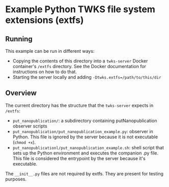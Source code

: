 # Example Python TWKS file system extensions (extfs)

## Running

This example can be run in different ways:
* Copying the contents of this directory into a `twks-server` Docker container's `/extfs` directory. See the Docker documentation for instructions on how to do that.
* Starting the server locally and adding `-Dtwks.extfs=/path/to/this/dir`

## Overview

The current directory has the structure that the `twks-server` expects in `/extfs`:
* `put_nanopublication/`: a subdirectory containing putNanopublication observer scripts
* `put_nanopublication/put_nanopublication_example.py`: observer in Python. This file is ignored by the server because it is not executable (`chmod +x`).
* `put_nanopublicationl/put_nanopublication_example.sh`: shell script that sets up the Python environment and executes the companion .py file. This file is considered the entrypoint by the server because it's executable.

The `__init__.py` files are not required by extfs. They are present for testing purposes.
